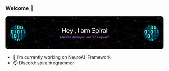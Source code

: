 ### Welcome 👋
![Header](./github-header-image.png)

- 🔭 I’m currently working on NeuroAI-Framework
- 📫 Discord: spiralprogrammer

